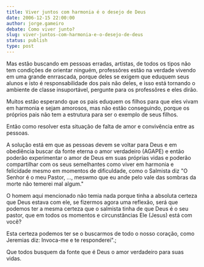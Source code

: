 ```yaml
---
title: Viver juntos com harmonia é o desejo de Deus
date: 2006-12-15 22:00:00
author: jorge.gameiro
debate: Como viver junto?
slug: viver-juntos-com-harmonia-e-o-desejo-de-deus
status: publish 
type: post
---
```


Mas estão buscando em pessoas erradas, artistas, de todos os tipos não tem condições de orientar ninguém, professôres estão na verdade vivendo em uma grande enrrascada, porque deles se exigem que eduquem seus alunos e isto é responsabilidade dos pais não deles, e isso está tornando o ambiente de classe insuportável, pergunte para os professôres e eles dirão.   

Muitos estão esperando que os pais eduquem os filhos para que eles vivam em harmonia e sejam amorosos, mas não estão conseguindo, porque os próprios pais não tem a estrutura para ser o exemplo de seus filhos.  

Então como resolver esta situação de falta de amor e convivência entre as pessoas.   

A solução está em que as pessoas devem se voltar para Deus e em obediência buscar da fonte eterna o amor verdadeiro (AGAPE) e então poderão experimentar o amor de Deus em suas próprias vidas e poderão compartilhar com os seus semelhantes como viver em harmonia e felicidade mesmo em momentos de dificuldade, como o Salmista diz "O Senhor é o meu Pastor, ..., meswmo que eu ande pelo vale das sombras da morte não temerei mal algum."  

O homem aqui mencionado não temia nada porque tinha a absoluta certeza que Deus estava com ele, se fizermos agora uma reflexão, será que podemos ter a mesma certeza que o salmista tinha de que Deus é o seu pastor, que em todos os momentos e circunstâncias Ele (Jesus) está com você?   

Esta certeza podemos ter se o buscarmos de todo o nosso coração, como Jeremias diz: Invoca-me e te responderei".;  

  

Que todos busquem da fonte que é Deus o amor verdadeiro para suas vidas.
